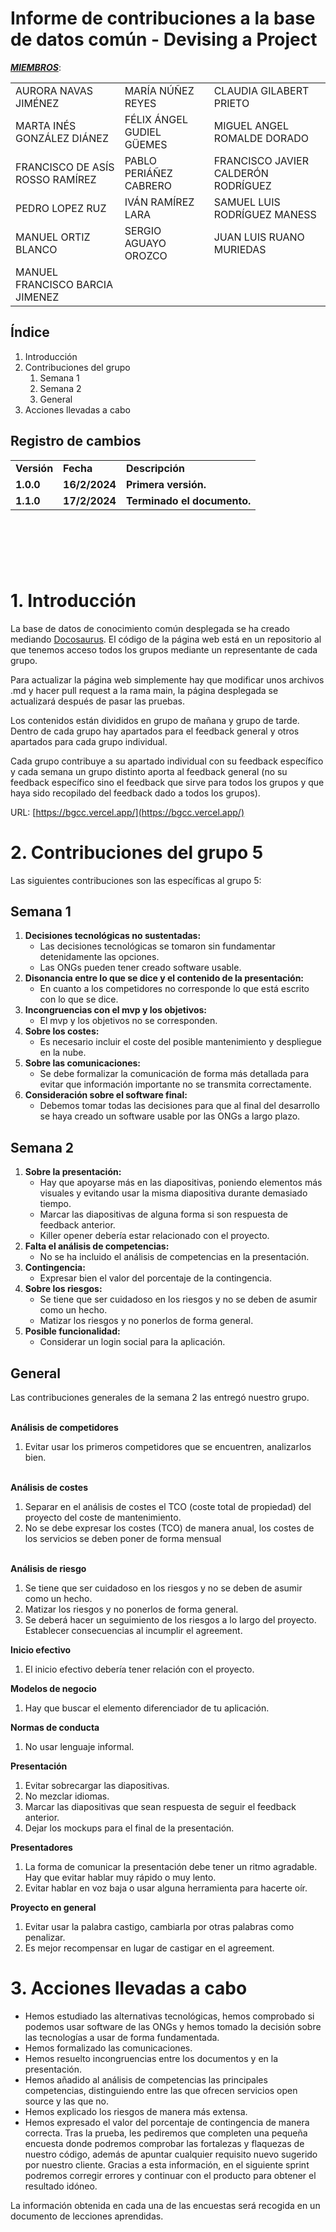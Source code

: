 # Informe de contribuciones a la base de datos común - Devising a Project

**_<span style="text-decoration:underline;">MIEMBROS</span>_**:

|                                       |                                       |                                       |
|---------------------------------------|---------------------------------------|---------------------------------------|
| AURORA NAVAS JIMÉNEZ                  | MARÍA NÚÑEZ REYES                     | CLAUDIA GILABERT PRIETO               |
| MARTA INÉS GONZÁLEZ DIÁNEZ            | FÉLIX ÁNGEL GUDIEL GÜEMES             | MIGUEL ANGEL ROMALDE DORADO          |
| FRANCISCO DE ASÍS ROSSO RAMÍREZ       | PABLO PERIÁÑEZ CABRERO                | FRANCISCO JAVIER CALDERÓN RODRÍGUEZ  |
| PEDRO LOPEZ RUZ                       | IVÁN RAMÍREZ LARA                     | SAMUEL LUIS RODRÍGUEZ MANESS         |
| MANUEL ORTIZ BLANCO                   | SERGIO AGUAYO OROZCO                  | JUAN LUIS RUANO MURIEDAS             |
| MANUEL FRANCISCO BARCIA JIMENEZ       |


## Índice

1. Introducción
2. Contribuciones del grupo
   1. Semana 1
   2. Semana 2
   3. General	
4. Acciones llevadas a cabo


## Registro de cambios

<table>
  <tr>
   <td><strong>Versión</strong>
   </td>
   <td><strong>Fecha</strong>
   </td>
   <td><strong>Descripción</strong>
   </td>
  </tr>
  <tr>
   <td><strong>1.0.0</strong>
   </td>
   <td><strong>16/2/2024</strong>
   </td>
   <td><strong>Primera versión.</strong>
   </td>
  </tr>
  <tr>
   <td><strong>1.1.0</strong>
   </td>
   <td><strong>17/2/2024</strong>
   </td>
   <td><strong>Terminado el documento.</strong>
   </td>
  </tr>
</table>


<br/>

# 

<br/>


# 1. Introducción

La base de datos de conocimiento común desplegada se ha creado mediando [Docosaurus](https://docusaurus.io/). El código de la página web está en un repositorio al que tenemos acceso todos los grupos mediante un representante de cada grupo. 

Para actualizar la página web simplemente hay que modificar unos archivos .md y hacer pull request a la rama main, la página desplegada se actualizará después de pasar las pruebas.

Los contenidos están divididos en grupo de mañana y grupo de tarde. Dentro de cada grupo hay apartados para el feedback general y otros apartados para cada grupo individual.

Cada grupo contribuye a su apartado individual con su feedback específico y cada semana un grupo distinto aporta al feedback general (no su feedback específico sino el feedback que sirve para todos los grupos y que haya sido recopilado del feedback dado a todos los grupos).

URL: [https://bgcc.vercel.app/](https://bgcc.vercel.app/)


# 2. Contribuciones del grupo 5

Las siguientes contribuciones son las específicas al grupo 5:


##  Semana 1


1. **Decisiones tecnológicas no sustentadas:**
    * Las decisiones tecnológicas se tomaron sin fundamentar detenidamente las opciones.
    * Las ONGs pueden tener creado software usable.
2. **Disonancia entre lo que se dice y el contenido de la presentación:**
    * En cuanto a los competidores no corresponde lo que está escrito con lo que se dice.
3. **Incongruencias con el mvp y los objetivos:**
    * El mvp y los objetivos no se corresponden.
4. **Sobre los costes:**
    * Es necesario incluir el coste del posible mantenimiento y despliegue en la nube.
5. **Sobre las comunicaciones:**
    * Se debe formalizar la comunicación de forma más detallada para evitar que información importante no se transmita correctamente.
6. **Consideración sobre el software final:**
    * Debemos tomar todas las decisiones para que al final del desarrollo se haya creado un software usable por las ONGs a largo plazo.


## Semana 2


1. **Sobre la presentación:**
    * Hay que apoyarse más en las diapositivas, poniendo elementos más visuales y evitando usar la misma diapositiva durante demasiado tiempo.
    * Marcar las diapositivas de alguna forma si son respuesta de feedback anterior.
    * Killer opener debería estar relacionado con el proyecto.
2. **Falta el análisis de competencias:**
    * No se ha incluido el análisis de competencias en la presentación.
3. **Contingencia:**
    * Expresar bien el valor del porcentaje de la contingencia.
4. **Sobre los riesgos:**
    * Se tiene que ser cuidadoso en los riesgos y no se deben de asumir como un hecho.
    * Matizar los riesgos y no ponerlos de forma general.
5. **Posible funcionalidad:**
    * Considerar un login social para la aplicación.


## General

Las contribuciones generales de la semana 2 las entregó nuestro grupo.

 \
**Análisis de competidores**



1. Evitar usar los primeros competidores que se encuentren, analizarlos bien.

 \
**Análisis de costes**



1. Separar en el análisis de costes el TCO (coste total de propiedad) del proyecto del coste de mantenimiento.
2. No se debe expresar los costes (TCO) de manera anual, los costes de los servicios se deben poner de forma mensual

 \
**Análisis de riesgo**



1. Se tiene que ser cuidadoso en los riesgos y no se deben de asumir como un hecho.
2. Matizar los riesgos y no ponerlos de forma general.
3. Se deberá hacer un seguimiento de los riesgos a lo largo del proyecto. Establecer consecuencias al incumplir el agreement.

**Inicio efectivo**



1. El inicio efectivo debería tener relación con el proyecto.

**Modelos de negocio**



1. Hay que buscar el elemento diferenciador de tu aplicación.

**Normas de conducta**



1. No usar lenguaje informal.

**Presentación**



1. Evitar sobrecargar las diapositivas.
2. No mezclar idiomas.
3. Marcar las diapositivas que sean respuesta de seguir el feedback anterior.
4. Dejar los mockups para el final de la presentación.

**Presentadores**



1. La forma de comunicar la presentación debe tener un ritmo agradable. Hay que evitar hablar muy rápido o muy lento.
2. Evitar hablar en voz baja o usar alguna herramienta para hacerte oír.

**Proyecto en general**



1. Evitar usar la palabra castigo, cambiarla por otras palabras como penalizar.
2. Es mejor recompensar en lugar de castigar en el agreement.


# **3. Acciones llevadas a cabo**



* Hemos estudiado las alternativas tecnológicas, hemos comprobado si podemos usar software de las ONGs y hemos tomado la decisión sobre las tecnologías a usar de forma fundamentada. 
* Hemos formalizado las comunicaciones.
* Hemos resuelto incongruencias entre los documentos y en la presentación.
* Hemos añadido al análisis de competencias las principales competencias, distinguiendo entre las que ofrecen servicios open source y las que no.
* Hemos explicado los riesgos de manera más extensa.
* Hemos expresado el valor del porcentaje de contingencia de manera correcta.
Tras la prueba, les pediremos que completen una pequeña encuesta donde podremos comprobar las fortalezas y flaquezas de nuestro código, además de apuntar cualquier requisito nuevo sugerido por nuestro cliente. Gracias a esta información, en el siguiente sprint podremos corregir errores y continuar con el producto para obtener el resultado idóneo.

La información obtenida en cada una de las encuestas será recogida en un documento de lecciones aprendidas.
